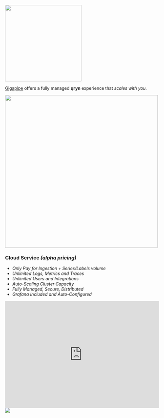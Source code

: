 <a href="https://gigapipe.com/?ref=qxip">
  <img src="https://nca.vc/wp-content/uploads/2020/11/Gigapipe_Logo-removebg-preview.png" width=250/>
</a>

[Gigapipe](https://gigapipe.com/) offers a fully managed **qryn** experience that _scales with you_.

<a href="https://gigapipe.com/?ref=qxip">
  <img src="https://user-images.githubusercontent.com/1423657/199832448-b5b42495-bd88-45b5-a455-2e57fe828c63.png" width=500 />
</a>

### Cloud Service _(alpha pricing)_

* _Only Pay for Ingestion + Series/Labels volume_
* _Unlimited Logs, Metrics and Traces_
* _Unlimited Users and Integrations_
* _Auto-Scaling Cluster Capacity_
* _Fully Managed, Secure, Distributed_
* _Grafana Included and Auto-Configured_

<iframe height="320" width="100%" scrolling="no" border=0 src="https://qryn.metrico.in/cloud/pricing.html" style="height: 350px; width: 100%; border: 0px; background: #FFF;"></iframe>

<a href="https://gigapipe.com/?ref=qxip">
  <img src="https://user-images.githubusercontent.com/1423657/199849352-c95ea724-ccf0-4244-a879-643a87c0ee6d.png">
</a>

